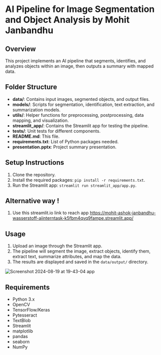 # AI Pipeline for Image Segmentation and Object Analysis by Mohit Janbandhu

## Overview
This project implements an AI pipeline that segments, identifies, and analyzes objects within an image, then outputs a summary with mapped data.

## Folder Structure
- **data/**: Contains input images, segmented objects, and output files.
- **models/**: Scripts for segmentation, identification, text extraction, and summarization models.
- **utils/**: Helper functions for preprocessing, postprocessing, data mapping, and visualization.
- **streamlit_app/**: Contains the Streamlit app for testing the pipeline.
- **tests/**: Unit tests for different components.
- **README.md**: This file.
- **requirements.txt**: List of Python packages needed.
- **presentation.pptx**: Project summary presentation.

## Setup Instructions
1. Clone the repository.
2. Install the required packages: `pip install -r requirements.txt`.
3. Run the Streamlit app: `streamlit run streamlit_app/app.py`.

## Alternative way !
1. Use this streamlit.io link to reach app https://mohit-ashok-janbandhu-wasserstoff-aiinterntask-k5fbm4qvq9fampe.streamlit.app/

## Usage
1. Upload an image through the Streamlit app.
2. The pipeline will segment the image, extract objects, identify them, extract text, summarize attributes, and map the data.
3. The results are displayed and saved in the `data/output/` directory.



![Screenshot 2024-08-19 at 19-43-04 app](https://github.com/user-attachments/assets/159f998c-2d2a-4bce-a1cf-090e41a40195)


## Requirements
- Python 3.x
- OpenCV
- TensorFlow/Keras
- Pytesseract
- TextBlob
- Streamlit
- matplotlib
- pandas
- seaborn
- NumPy
